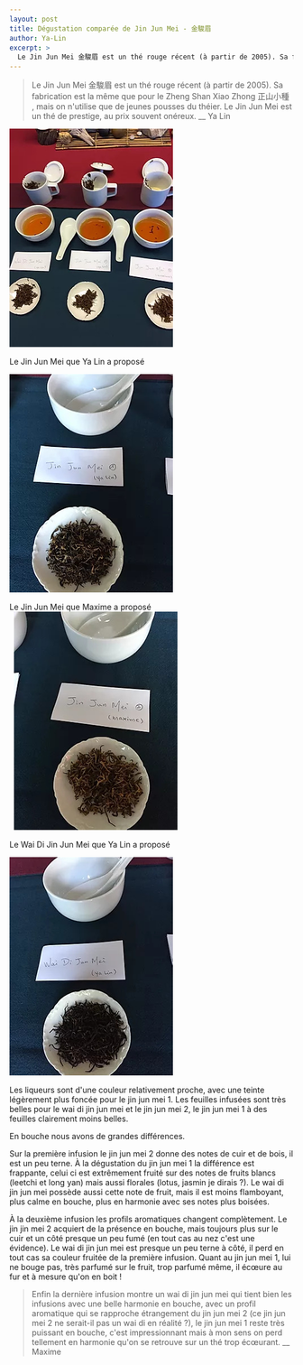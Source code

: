 ```yaml
---
layout: post
title: Dégustation comparée de Jin Jun Mei - 金駿眉
author: Ya-Lin
excerpt: >
  Le Jin Jun Mei 金駿眉 est un thé rouge récent (à partir de 2005). Sa fabrication est la même que pour le Zheng Shan Xiao Zhong 正山小種 , mais on n'utilise que de jeunes pousses du théier. Le Jin Jun Mei est un thé de prestige, au prix souvent onéreux.
---
```


 > Le Jin Jun Mei 金駿眉 est un thé rouge récent (à partir de 2005). Sa fabrication est la même que pour le Zheng Shan Xiao Zhong 正山小種 , mais on n'utilise que de jeunes pousses du théier. Le Jin Jun Mei est un thé de prestige, au prix souvent onéreux.
 > __ Ya Lin

![Jin Jun Mei comparés](/images/2020-03-25-jin-jun-mei-compares.jpg)  
  
Le Jin Jun Mei que Ya Lin a proposé  
  
​​![Jin Jun Mei - n°1](/images/2020-03-25-jin-jun-mei-1.jpg)
  
Le Jin Jun Mei que Maxime a proposé  
  
![Jin Jun Mei - n°2](/../images/2020-03-25-jin-jun-mei-2.jpg)  
  
Le Wai Di Jin Jun Mei que Ya Lin a proposé  
  
![Wai Din Jin Jun Mei](/images/2020-03-25-wai-din-jin-jun-mei-3.jpg)  
  
Les liqueurs sont d'une couleur relativement proche, avec une teinte légèrement plus foncée pour le jin jun mei 1. Les feuilles infusées sont très belles pour le wai di jin jun mei et le jin jun mei 2, le jin jun mei 1 à des feuilles clairement moins belles.  
  
En bouche nous avons de grandes différences.

Sur la première infusion le jin jun mei 2 donne des notes de cuir et de bois, il est un peu terne. À la dégustation du jin jun mei 1 la différence est frappante, celui ci est extrêmement fruité sur des notes de fruits blancs (leetchi et long yan) mais aussi florales (lotus, jasmin je dirais ?). Le wai di jin jun mei possède aussi cette note de fruit, mais il est moins flamboyant, plus calme en bouche, plus en harmonie avec ses notes plus boisées.

À la deuxième infusion les profils aromatiques changent complètement. Le jin jin mei 2 acquiert de la présence en bouche, mais toujours plus sur le cuir et un côté presque un peu fumé (en tout cas au nez c'est une évidence). Le wai di jin jun mei est presque un peu terne à côté, il perd en tout cas sa couleur fruitée de la première infusion. Quant au jin jun mei 1, lui ne bouge pas, très parfumé sur le fruit, trop parfumé même, il écœure au fur et à mesure qu'on en boit !

> Enfin la dernière infusion montre un wai di jin jun mei qui tient bien les infusions avec une belle harmonie en bouche, avec un profil aromatique qui se rapproche étrangement du jin jun mei 2 (ce jin jun mei 2 ne serait-il pas un wai di en réalité ?), le jin jun mei 1 reste très puissant en bouche, c'est impressionnant mais à mon sens on perd tellement en harmonie qu'on se retrouve sur un thé trop écœurant.
> __ Maxime   